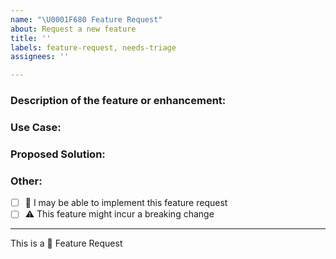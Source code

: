 ```yaml
---
name: "\U0001F680 Feature Request"
about: Request a new feature
title: ''
labels: feature-request, needs-triage
assignees: ''

---
```


<!--Please make sure to read the "Reporting Issues" section of the contribution guide before submitting an issue
https://github.com/cdk8s-team/cdk8s/blob/master/CONTRIBUTING.md#reporting-issues
-->

### Description of the feature or enhancement:
<!-- short description of the feature you are proposing: -->





### Use Case:
<!-- why do you need this feature? -->





### Proposed Solution:
<!-- Please include prototype/workaround/sketch/reference implementation: -->





### Other:
<!--
e.g. detailed explanation, stacktraces, related issues, suggestions on how to fix,
links for us to have context, eg. associated pull-request, stackoverflow, gitter, etc
-->





* [ ] :wave: I may be able to implement this feature request
* [ ] :warning: This feature might incur a breaking change

---

This is a :rocket: Feature Request
